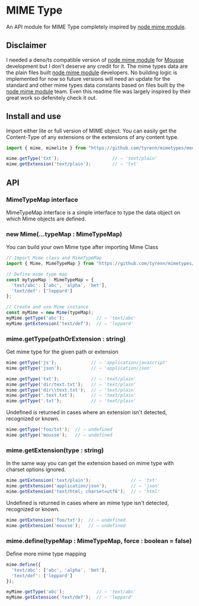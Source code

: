 # MIME Type

An API module for MIME Type completely inspired by [node mime module](https://github.com/broofa/mime).

## Disclaimer

I needed a deno/ts compatible version of [node mime module](https://github.com/broofa/mime) for [Mousse](https://github.com/tyrenn/mousse) development but I don't deserve any credit for it. The mime types data are the plain files built [node mime module](https://github.com/broofa/mime) developers. No building logic is implemented for now so future versions will need an update for the standard and other mime types data constants based on files built by the [node mime module](https://github.com/broofa/mime) team.
Even this readme file was largely inspired by their great work so defenitely check it out.

## Install and use

Import either lite or full version of MIME object.
You can easily get the Content-Type of any extensions or the extensions of any content type.

```ts
import { mime, mimelite } from "https://github.com/tyrenn/mimetypes/mod.ts"

mime.getType('txt');                    // ⇨ 'text/plain'
mime.getExtension('text/plain');        // ⇨ 'txt'

```

## API

### MimeTypeMap interface

MimeTypeMap interface is a simple interface to type the data object on which Mime objects are defined.

### new Mime(...typeMap : MimeTypeMap)

You can build your own Mime type after importing Mime Class

```ts
// Import Mime class and MimeTypeMap
import { Mime, MimeTypeMap } from "https://github.com/tyrenn/mimetypes/mod.ts"

// Define mime type map
const mytypeMap : MimeTypeMap = {
  'text/abc': ['abc', 'alpha', 'bet'],
  'text/def': ['leppard']
};

// Create and use Mime instance
const myMime = new Mime(typeMap);
myMime.getType('abc');            // ⇨ 'text/abc'
myMime.getExtension('text/def');  // ⇨ 'leppard'
```

### mime.getType(pathOrExtension : string)

Get mime type for the given path or extension

```ts
mime.getType('js');             // ⇨ 'application/javascript'
mime.getType('json');           // ⇨ 'application/json'

mime.getType('txt');            // ⇨ 'text/plain'
mime.getType('dir/text.txt');   // ⇨ 'text/plain'
mime.getType('dir\\text.txt');  // ⇨ 'text/plain'
mime.getType('.text.txt');      // ⇨ 'text/plain'
mime.getType('.txt');           // ⇨ 'text/plain'
```

Undefined is returned in cases where an extension isn't detected, recognized or known.
```ts
mime.getType('foo/txt');  // ⇨ undefined
mime.getType('mousse');   // ⇨ undefined
```

### mime.getExtension(type : string)

In the same way you can get the extension based on mime type with charset options ignored.

```ts
mime.getExtension('text/plain');               // ⇨ 'txt'
mime.getExtension('application/json');         // ⇨ 'json'
mime.getExtension('text/html; charset=utf8');  // ⇨ 'html'
```
Undefined is returned in cases where an mime type isn't detected, recognized or known.

```ts
mime.getExtension('foo/txt');  // ⇨ undefined
mime.getExtension('mousse');   // ⇨ undefined
```

### mime.define(typeMap : MimeTypeMap, force : boolean = false)

Define more mime type mapping

```ts
mime.define({
  'text/abc': ['abc', 'alpha', 'bet'],
  'text/def': ['leppard']
});

myMime.getType('abc');            // ⇨ 'text/abc'
myMime.getExtension('text/def');  // ⇨ 'leppard'
```

